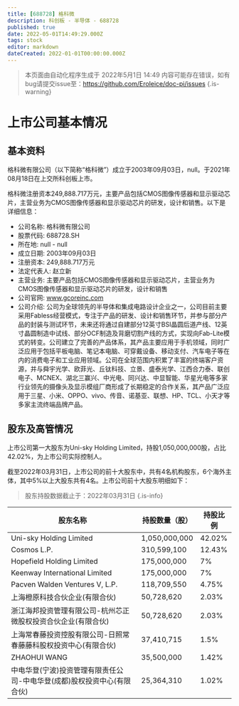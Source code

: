```yaml
---
title: [688728] 格科微
description: 科创板 - 半导体 - 688728
published: true
date: 2022-05-01T14:49:29.000Z
tags: stock
editor: markdown
dateCreated: 2022-01-01T00:00:00.000Z
---
```


> 本页面由自动化程序生成于 2022年5月1日 14:49
> 内容可能存在错误，如有bug请提交issue至：https://github.com/Eroleice/doc-pi/issues
{.is-warning}

# 上市公司基本情况

## 基本资料

格科微有限公司（以下简称“格科微”）成立于2003年09月03日，null。于2021年08月18日在上交所科创板上市。

格科微注册资本249,888.717万元，主要产品包括CMOS图像传感器和显示驱动芯片，主营业务为CMOS图像传感器和显示驱动芯片的研发，设计和销售。以下是详细信息：

- 公司名称: 格科微有限公司
- 股票代码: 688728.SH
- 所在地: null - null
- 成立日期: 2003年09月03日
- 注册资本: 249,888.717万元
- 法定代表人: 赵立新
- 主营业务: 主要产品包括CMOS图像传感器和显示驱动芯片，主营业务为CMOS图像传感器和显示驱动芯片的研发，设计和销售
- 公司官网: www.gcoreinc.com
- 公司介绍: 公司为全球领先的半导体和集成电路设计企业之一，公司目前主要采用Fabless经营模式，专注于产品的研发、设计和销售环节，并参与部分产品的封装与测试环节，未来还将通过自建部分12英寸BSI晶圆后道产线、12英寸晶圆制造中试线、部分OCF制造及背磨切割产线的方式，实现向Fab-Lite模式的转变。公司建立了完善的产品体系，其产品主要应用于手机领域，同时广泛应用于包括平板电脑、笔记本电脑、可穿戴设备、移动支付、汽车电子等在内的消费电子和工业应用领域。公司在全球范围内积累了丰富的终端客户资源，并与舜宇光学、欧菲光、丘钛科技、立景、盛泰光学、江西合力泰、联创电子、MCNEX、湖北三赢兴、中光电、同兴达、中显智能、华星光电等多家行业领先的摄像头及显示模组厂商形成了长期稳定的合作关系，其产品广泛应用于三星、小米、OPPO、vivo、传音、诺基亚、联想、HP、TCL、小天才等多家主流终端品牌产品。


## 股东及高管情况

上市公司第一大股东为Uni-sky Holding  Limited，持股1,050,000,000股，占比42.02%，为上市公司实际控制人。

截至2022年03月31日，上市公司的前十大股东中，共有4名机构股东，6个海外主体，其中5%以上大股东共有4名。上市公司前十大股东明细如下：

> 股东持股数据截止于：2022年03月31日
{.is-info}

| 股东名称 | 持股数量（股） | 持股比例 |
| --- | --- | --- |
| Uni-sky Holding  Limited | 1,050,000,000 | 42.02% |
| Cosmos L.P. | 310,599,100 | 12.43% |
| Hopefield Holding Limited | 175,000,000 | 7% |
| Keenway International Limited | 175,000,000 | 7% |
| Pacven Walden Ventures V, L.P. | 118,709,550 | 4.75% |
| 上海橙原科技合伙企业(有限合伙) | 50,728,620 | 2.03% |
| 浙江海邦投资管理有限公司-杭州芯正微股权投资合伙企业(有限合伙) | 50,728,620 | 2.03% |
| 上海常春藤投资控股有限公司-日照常春藤藤科股权投资中心(有限合伙) | 37,410,715 | 1.5% |
| ZHAOHUI WANG | 35,500,000 | 1.42% |
| 中电华登(宁波)投资管理有限责任公司-中电华登(成都)股权投资中心(有限合伙) | 25,364,310 | 1.02% |




